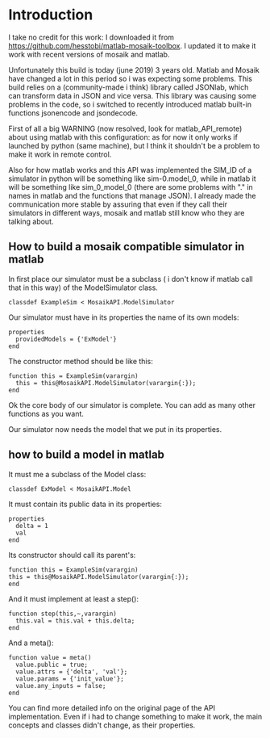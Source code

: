 # Introduction

I take no credit for this work: I downloaded it from https://github.com/hesstobi/matlab-mosaik-toolbox.
I updated it to make it work with recent versions of mosaik and matlab.

Unfortunately this build is today (june 2019) 3 years old. Matlab and Mosaik have changed a lot in this period so i was expecting some 
problems.
This build relies on a (community-made i think) library called JSONlab, which can transform data in JSON and vice versa. This library was 
causing some problems in the code, so i switched to recently introduced matlab built-in functions jsonencode and jsondecode.

First of all a big WARNING (now resolved, look for matlab_API_remote) about using matlab with this configuration: as for now it only works 
if launched by python (same machine), but I think it shouldn't be a problem to make it work in remote control. 

Also for how matlab works and this API was implemented the SIM_ID of a simulator in python will be something like sim-0.model_0, 
while in matlab it will be something like sim_0_model_0 (there are some problems with "." in names in matlab and the functions that 
manage JSON). 
I already made the communication more stable by assuring that even if they call their simulators in different ways, mosaik and matlab 
still know who they are talking about.

## How to build a mosaik compatible simulator in matlab
  
In first place our simulator must be a subclass ( i don't know if matlab call that in this way) of the ModelSimulator class.
  
    classdef ExampleSim < MosaikAPI.ModelSimulator
    
  
Our simulator must have in its properties the name of its own models:
    
    properties
      providedModels = {'ExModel'}	
    end
	  

The constructor method should be like this:
  
    function this = ExampleSim(varargin)
      this = this@MosaikAPI.ModelSimulator(varargin{:});
    end
    
  
Ok the core body of our simulator is complete. You can add as many other functions as you want.
  
Our simulator now needs the model that we put in its properties.
## how to build a model in matlab
It must me a subclass of the Model class:
  
    classdef ExModel < MosaikAPI.Model
    
    
It must contain its public data in its properties:
  
    properties
      delta = 1	
      val			
    end
    
    
Its constructor should call its parent's:
  
    function this = ExampleSim(varargin)
	this = this@MosaikAPI.ModelSimulator(varargin{:});
    end
    
    
And it must implement at least a step():
  
    function step(this,~,varargin)
      this.val = this.val + this.delta; 
    end
  
And a meta():
    
    function value = meta()
      value.public = true;
      value.attrs = {'delta', 'val'};
      value.params = {'init_value'};
      value.any_inputs = false;
    end
    
  
You can find more detailed info on the original page of the API implementation. Even if i had to change something to make it work, the 
main concepts and classes didn't change, as their properties.
